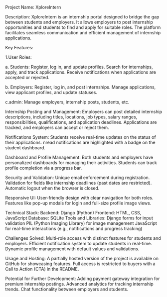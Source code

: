 Project Name: XploreIntern

Description: XploreIntern is an internship portal designed to bridge the gap between students and employers. It allows employers to post internship opportunities and students to find and apply for suitable roles. The platform facilitates seamless communication and efficient management of internship applications.

Key Features:

1.User Roles:

a. Students: Register, log in, and update profiles. Search for internships, apply, and track applications. Receive notifications when applications are accepted or rejected.

b. Employers: Register, log in, and post internships. Manage applications, view applicant profiles, and update statuses.

c.admin: Manage employers, internship posts, students, etc.

Internship Posting and Management: Employers can post detailed internship descriptions, including titles, locations, job types, salary ranges, responsibilities, qualifications, and application deadlines. Applications are tracked, and employers can accept or reject them.

Notifications System: Students receive real-time updates on the status of their applications. nread notifications are highlighted with a badge on the student dashboard.

Dashboard and Profile Management: Both students and employers have personalized dashboards for managing their activities. Students can track profile completion via a progress bar.

Security and Validation: Unique email enforcement during registration. Validation for fields like internship deadlines (past dates are restricted). Automatic logout when the browser is closed.

Responsive UI: User-friendly design with clear navigation for both roles. Features like pop-up modals for login and full-size profile image views.

Technical Stack: Backend: Django (Python) Frontend: HTML, CSS, JavaScript Database: SQLite Tools and Libraries: Django forms for input validation PIL (Python Imaging Library) for image management JavaScript for real-time interactions (e.g., notifications and progress tracking)

Challenges Solved: Multi-role access with distinct features for students and employers. Efficient notification system to update students in real-time. Dynamic profile management with default values and validations.

Usage and Hosting: A partially hosted version of the project is available on GitHub for showcasing features. Full access is restricted to buyers with a Call to Action (CTA) in the README.

Potential for Further Development: Adding payment gateway integration for premium internship postings. Advanced analytics for tracking internship trends. Chat functionality between employers and students.
